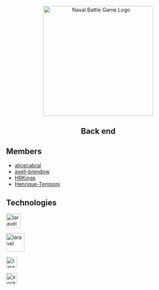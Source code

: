 <p align="center">
<img alt="Naval Battle Game Logo" src="https://i.imgur.com/zvdHbWT.png" height="300px"/>
<h2 align="center"><strong align="center">Back end</strong></h2>
</p>

## Members

- [alicecabral](https://github.com/alicecabral)
- [axell-brendow](https://github.com/axell-brendow)
- [HRKings](https://github.com/HRKings)
- [Henrique-Temponi](https://github.com/Henrique-Temponi)

## Technologies

<a href="https://laravel.com/"><img alt="laravel" src="https://res.cloudinary.com/dtfbvvkyp/image/upload/v1566331377/laravel-logolockup-cmyk-red.svg" height="40px"></a>

<a href="https://github.com/tymondesigns/jwt-auth"><img alt="laravel" src="https://cloud.githubusercontent.com/assets/1801923/9915273/119b9350-5cae-11e5-850b-c941cac60b32.png" height="50px"></a>

<a href="https://github.com/laravel/echo"><img alt="laravel-echo" src="https://laravel.com/assets/img/components/logo-echo.svg" height="30px"></a>

<a href="https://laravel.com/docs/7.x/broadcasting"><img alt="socket.io" src="https://socket.io/css/images/logo.svg" height="30px"></a>
